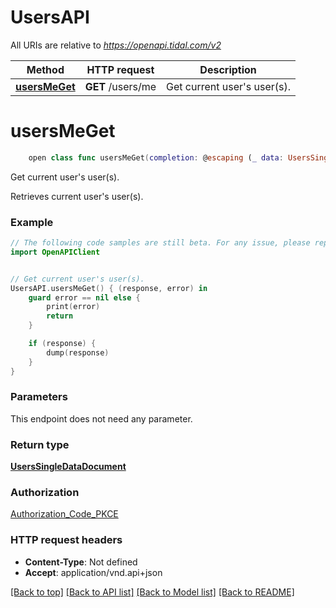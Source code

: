 # UsersAPI

All URIs are relative to *https://openapi.tidal.com/v2*

Method | HTTP request | Description
------------- | ------------- | -------------
[**usersMeGet**](UsersAPI.md#usersmeget) | **GET** /users/me | Get current user&#39;s user(s).


# **usersMeGet**
```swift
    open class func usersMeGet(completion: @escaping (_ data: UsersSingleDataDocument?, _ error: Error?) -> Void)
```

Get current user's user(s).

Retrieves current user's user(s).

### Example
```swift
// The following code samples are still beta. For any issue, please report via http://github.com/OpenAPITools/openapi-generator/issues/new
import OpenAPIClient


// Get current user's user(s).
UsersAPI.usersMeGet() { (response, error) in
    guard error == nil else {
        print(error)
        return
    }

    if (response) {
        dump(response)
    }
}
```

### Parameters
This endpoint does not need any parameter.

### Return type

[**UsersSingleDataDocument**](UsersSingleDataDocument.md)

### Authorization

[Authorization_Code_PKCE](../README.md#Authorization_Code_PKCE)

### HTTP request headers

 - **Content-Type**: Not defined
 - **Accept**: application/vnd.api+json

[[Back to top]](#) [[Back to API list]](../README.md#documentation-for-api-endpoints) [[Back to Model list]](../README.md#documentation-for-models) [[Back to README]](../README.md)

